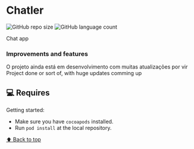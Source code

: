 # Chatler

<!---Esses são exemplos. Veja https://shields.io para outras pessoas ou para personalizar este conjunto de escudos. Você pode querer incluir dependências, status do projeto e informações de licença aqui--->

![GitHub repo size](https://img.shields.io/github/repo-size/lucasgonp/chatler?style=for-the-badge)
![GitHub language count](https://img.shields.io/github/languages/count/lucasgonp/chatler?style=for-the-badge)

Chat app 

### Improvements and features

O projeto ainda está em desenvolvimento com muitas atualizações por vir
Project done or sort of, with huge updates comming up

## 💻 Requires

Getting started:
<!---Estes são apenas requisitos de exemplo. Adicionar, duplicar ou remover conforme necessário--->
* Make sure you have `cocoapods` installed.
* Run `pod install` at the local repository.


[⬆ Back to top](#nome-do-projeto)<br>
